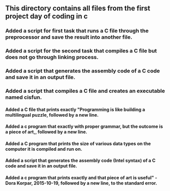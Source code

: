 ## This directory contains all files from the first project day of coding in c
### Added a script for first task that runs a C file through the preprocessor and save the result into another file.
### Added a script for the second task that compiles a C file but does not go through linking process.
### Added a script that generates the assembly code of a C code and save it in an output file.
### Added a script that compiles a C file and creates an executable named cisfun.
#### Added a C file that prints exactly "Programming is like building a multilingual puzzle, followed by a new line.
#### Added a c program that exactly with proper grammar, but the outcome is a piece of art,, followed by a new line.
#### Added a C program that prints the size of various data types on the computer it is compiled and run on.
#### Added a script that generates the assembly code (Intel syntax) of a C code and save it in an output file.
#### Added a c program that prints exactly and that piece of art is useful" - Dora Korpar, 2015-10-19, followed by a new line, to the standard error.

